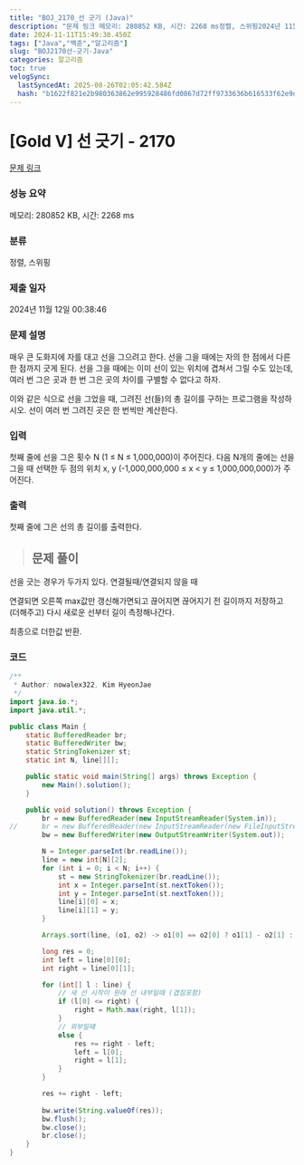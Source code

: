 ```yaml
---
title: "BOJ_2170_선 긋기 (Java)"
description: "문제 링크 메모리: 280852 KB, 시간: 2268 ms정렬, 스위핑2024년 11월 12일 00:38:46선을 긋는 경우가 두가지 있다. 연결될때/연결되지 않을 때연결되면 오른쪽 max값만 갱신해가면되고 끊어지면 끊어지기 전 길이까지 저장하고 (더해주고) 다시 새"
date: 2024-11-11T15:49:38.450Z
tags: ["Java","백준","알고리즘"]
slug: "BOJ2170선-긋기-Java"
categories: 알고리즘
toc: true
velogSync:
  lastSyncedAt: 2025-08-26T02:05:42.584Z
  hash: "b1622f821e2b980363862e995928486fd0867d72ff9733636b616533f62e9db8"
---
```


# [Gold V] 선 긋기 - 2170 

[문제 링크](https://www.acmicpc.net/problem/2170) 

### 성능 요약

메모리: 280852 KB, 시간: 2268 ms

### 분류

정렬, 스위핑

### 제출 일자

2024년 11월 12일 00:38:46

### 문제 설명

<p>매우 큰 도화지에 자를 대고 선을 그으려고 한다. 선을 그을 때에는 자의 한 점에서 다른 한 점까지 긋게 된다. 선을 그을 때에는 이미 선이 있는 위치에 겹쳐서 그릴 수도 있는데, 여러 번 그은 곳과 한 번 그은 곳의 차이를 구별할 수 없다고 하자.</p>

<p>이와 같은 식으로 선을 그었을 때, 그려진 선(들)의 총 길이를 구하는 프로그램을 작성하시오. 선이 여러 번 그려진 곳은 한 번씩만 계산한다.</p>

### 입력 

 <p>첫째 줄에 선을 그은 횟수 N (1 ≤ N ≤ 1,000,000)이 주어진다. 다음 N개의 줄에는 선을 그을 때 선택한 두 점의 위치 x, y (-1,000,000,000 ≤ x < y ≤ 1,000,000,000)가 주어진다.</p>

### 출력 

 <p>첫째 줄에 그은 선의 총 길이를 출력한다.</p>


> ## 문제 풀이

선을 긋는 경우가 두가지 있다. 연결될때/연결되지 않을 때

연결되면 오른쪽 max값만 갱신해가면되고 끊어지면 끊어지기 전 길이까지 저장하고 (더해주고) 다시 새로운 선부터 길이 측정해나간다.

최종으로 더한값 반환.

### 코드
```java
/**
 * Author: nowalex322, Kim HyeonJae
 */
import java.io.*;
import java.util.*;

public class Main {
	static BufferedReader br;
	static BufferedWriter bw;
	static StringTokenizer st;
	static int N, line[][];

	public static void main(String[] args) throws Exception {
		new Main().solution();
	}

	public void solution() throws Exception {
		br = new BufferedReader(new InputStreamReader(System.in));
//		br = new BufferedReader(new InputStreamReader(new FileInputStream("input.txt")));
		bw = new BufferedWriter(new OutputStreamWriter(System.out));

		N = Integer.parseInt(br.readLine());
		line = new int[N][2];
		for (int i = 0; i < N; i++) {
			st = new StringTokenizer(br.readLine());
			int x = Integer.parseInt(st.nextToken());
			int y = Integer.parseInt(st.nextToken());
			line[i][0] = x;
			line[i][1] = y;
		}

		Arrays.sort(line, (o1, o2) -> o1[0] == o2[0] ? o1[1] - o2[1] : o1[0] - o2[0]); // 오름차순

		long res = 0;
		int left = line[0][0];
		int right = line[0][1];

		for (int[] l : line) {
			// 새 선 시작이 원래 선 내부일때 (겹침포함)
			if (l[0] <= right) {
				right = Math.max(right, l[1]);
			}
			// 외부일떄
			else {
				res += right - left;
				left = l[0];
				right = l[1];
			}
		}

		res += right - left;
		
		bw.write(String.valueOf(res));
		bw.flush();
		bw.close();
		br.close();
	}
}
```